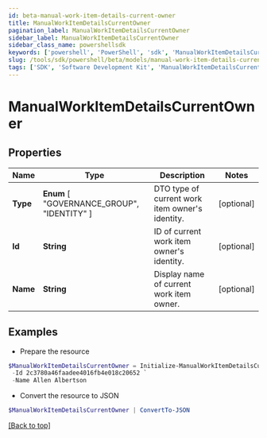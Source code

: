 ```yaml
---
id: beta-manual-work-item-details-current-owner
title: ManualWorkItemDetailsCurrentOwner
pagination_label: ManualWorkItemDetailsCurrentOwner
sidebar_label: ManualWorkItemDetailsCurrentOwner
sidebar_class_name: powershellsdk
keywords: ['powershell', 'PowerShell', 'sdk', 'ManualWorkItemDetailsCurrentOwner', 'BetaManualWorkItemDetailsCurrentOwner'] 
slug: /tools/sdk/powershell/beta/models/manual-work-item-details-current-owner
tags: ['SDK', 'Software Development Kit', 'ManualWorkItemDetailsCurrentOwner', 'BetaManualWorkItemDetailsCurrentOwner']
---
```



# ManualWorkItemDetailsCurrentOwner

## Properties

Name | Type | Description | Notes
------------ | ------------- | ------------- | -------------
**Type** |  **Enum** [  "GOVERNANCE_GROUP",    "IDENTITY" ] | DTO type of current work item owner's identity. | [optional] 
**Id** | **String** | ID of current work item owner's identity. | [optional] 
**Name** | **String** | Display name of current work item owner. | [optional] 

## Examples

- Prepare the resource
```powershell
$ManualWorkItemDetailsCurrentOwner = Initialize-ManualWorkItemDetailsCurrentOwner  -Type IDENTITY `
 -Id 2c3780a46faadee4016fb4e018c20652 `
 -Name Allen Albertson
```

- Convert the resource to JSON
```powershell
$ManualWorkItemDetailsCurrentOwner | ConvertTo-JSON
```


[[Back to top]](#) 

